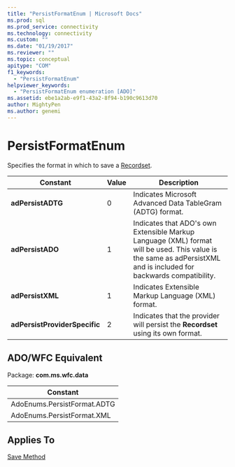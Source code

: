 ```yaml
---
title: "PersistFormatEnum | Microsoft Docs"
ms.prod: sql
ms.prod_service: connectivity
ms.technology: connectivity
ms.custom: ""
ms.date: "01/19/2017"
ms.reviewer: ""
ms.topic: conceptual
apitype: "COM"
f1_keywords: 
  - "PersistFormatEnum"
helpviewer_keywords: 
  - "PersistFormatEnum enumeration [ADO]"
ms.assetid: ebe1a2ab-e9f1-43a2-8f94-b190c9613d70
author: MightyPen
ms.author: genemi
---
```

# PersistFormatEnum
Specifies the format in which to save a [Recordset](../../../ado/reference/ado-api/recordset-object-ado.md).  
  
|Constant|Value|Description|  
|--------------|-----------|-----------------|  
|**adPersistADTG**|0|Indicates Microsoft Advanced Data TableGram (ADTG) format.|  
|**adPersistADO**|1|Indicates that ADO's own Extensible Markup Language (XML) format will be used. This value is the same as adPersistXML and is included for backwards compatibility.|  
|**adPersistXML**|1|Indicates Extensible Markup Language (XML) format.|  
|**adPersistProviderSpecific**|2|Indicates that the provider will persist the **Recordset** using its own format.|  
  
## ADO/WFC Equivalent  
 Package: **com.ms.wfc.data**  
  
|Constant|  
|--------------|  
|AdoEnums.PersistFormat.ADTG|  
|AdoEnums.PersistFormat.XML|  
  
## Applies To  
 [Save Method](../../../ado/reference/ado-api/save-method.md)

